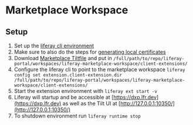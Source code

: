 # Marketplace Workspace

## Setup
1. Set up the [liferay cli environment](https://github.com/liferay/liferay-cli#liferay---liferay-client-extension-control-cli)
2. Make sure to also do the steps for [generating local certificates](https://github.com/liferay/liferay-cli/blob/main/docs/GETTING_STARTED.markdown#generate-localdev-certificates)
3. Download [Marketplace Tiltfile](https://gist.github.com/ryanschuhler/8f6f6b6bdab173dadd1b14f891f345e2) and put in `/full/path/to/repo/liferay-portal/workspaces/liferay-marketplace-workspace/client-extensions/` 
4. Configure the liferay cli to point to the marketplace workspace
`liferay config set extension.client-extension.dir /full/path/to/repo/liferay-portal/workspaces/liferay-marketplace-workspace/client-extensions/`
5. Start the extension environment with `liferay ext start -v`
6. Liferay will startup and be accessible at [https://dxp.lfr.dev](https://dxp.lfr.dev) as well as the Tilt UI at [http://127.0.0.1:10350/](http://127.0.0.1:10350/)
7. To shutdown environment run `liferay runtime stop`
